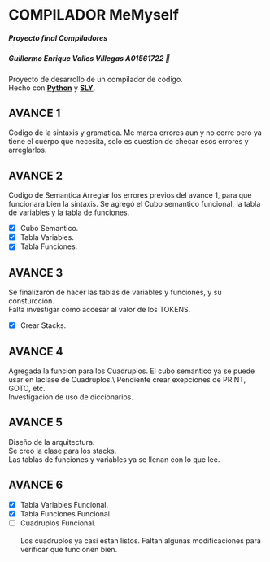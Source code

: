 # COMPILADOR MeMyself     
##### *Proyecto final Compiladores*
##### Guillermo Enrique Valles Villegas A01561722 :pizza:

Proyecto de desarrollo de un compilador de codigo.\
Hecho con **[Python](https://www.python.org)** y **[SLY](https://sly.readthedocs.io/en/latest/sly.html)**.

## AVANCE 1 
Codigo de la sintaxis y gramatica.
Me marca errores aun y no corre pero ya tiene el cuerpo que necesita,
solo es cuestion de checar esos errores y arreglarlos.

## AVANCE 2
Codigo de Semantica
Arreglar los errores previos del avance 1, para que funcionara bien la sintaxis.
Se agregó el Cubo semantico funcional, la tabla de variables y la tabla de funciones.
- [x] Cubo Semantico.
- [x] Tabla Variables.
- [x] Tabla Funciones.

## AVANCE 3
Se finalizaron de hacer las tablas de variables y funciones, y su consturccion.\
Falta investigar como accesar al valor de los TOKENS.
- [x] Crear Stacks.

## AVANCE 4
Agregada la funcion para los Cuadruplos.
El cubo semantico ya se puede usar en laclase de Cuadruplos.\ 
Pendiente crear exepciones de PRINT, GOTO, etc.\
Investigacion de uso de diccionarios.

## AVANCE 5
Diseño de la arquitectura.\
Se creo la clase para los stacks.\
Las tablas de funciones y variables ya se llenan con lo que lee.

## AVANCE 6
- [x] Tabla Variables Funcional.
- [x] Tabla Funciones Funcional.
- [ ] Cuadruplos Funcional.\
\
Los cuadruplos ya casi estan listos. Faltan algunas modificaciones para verificar que funcionen bien.
